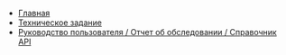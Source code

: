 <!-- _navbar.md -->

* [Главная](/)
* [Техническое задание](/source/tz)
* [Руководство пользователя / Отчет об обследовании / Справочник API](/source/user_guide)
